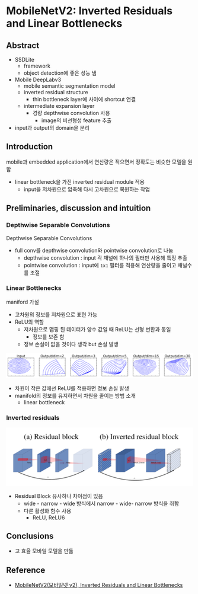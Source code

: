 # MobileNetV2: Inverted Residuals and Linear Bottlenecks
## Abstract
- SSDLite
    - framework
    - object detection에 좋은 성능 냄
- Mobile DeepLabv3
    - mobile semantic segmentation model
    - inverted residual structure
        - thin bottleneck layer에 사이에 shortcut 연결
    - intermediate expansion layer
        - 경량 depthwise convolution 사용
            - image의 비선형성 feature 추출
- input과 output의 domain을 분리

## Introduction
mobile과 embedded application에서 연산량은 적으면서 정확도는 비슷한 모델을 원함
- linear bottleneck을 가진 inverted residual module 적용
    - input을 저차원으로 압축해 다시 고차원으로 복원하는 작업


## Preliminaries, discussion and intuition
### Depthwise Separable Convolutions
Depthwise Separable Convolutions
- full conv를 depthwise convolution와 pointwise convolution로 나눔
    - depthwise convolution : input 각 채널에 하나의 필터만 사용해 특징 추출
    - pointwise convolution : input에 `1x1` 필터를 적용해 연산량을 줄이고 채널수를 조절

### Linear Bottlenecks
maniford 가설
- 고차원의 정보를 저차원으로 표현 가능
- ReLU의 역할
    - 저차원으로 맵핑 된 데이터가 양수 값일 때 ReLU는 선형 변환과 동일
        - 정보를 보존 함
    - 정보 손실이 없을 것이다 생각 but 손실 발생

<img src='images/figure1.png'>

- 차원이 작은 값에선 ReLU를 적용하면 정보 손실 발생
- manifold의 정보를 유지하면서 차원을 줄이는 방법 소개
    - linear bottleneck

### Inverted residuals

<img src='images/figure3.png' width=650>

- Residual Block 유사하나 차이점이 있음
    - wide - narrow - wide 방식에서 narrow - wide- narrow 방식을 취함
    - 다른 활성화 함수 사용
        - ReLU, ReLU6

## Conclusions
- 고 효율 모바일 모델을 만듦

## Reference
- [MobileNetV2(모바일넷 v2), Inverted Residuals and Linear Bottlenecks](https://gaussian37.github.io/dl-concept-mobilenet_v2/)